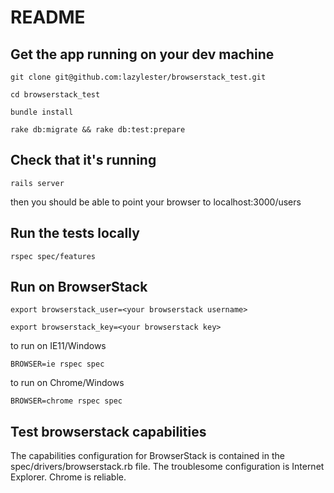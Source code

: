 # README
## Get the app running on your dev machine

`git clone git@github.com:lazylester/browserstack_test.git`

`cd browserstack_test`

`bundle install`

`rake db:migrate && rake db:test:prepare`

## Check that it's running

`rails server`

then you should be able to point your browser to localhost:3000/users

## Run the tests locally

`rspec spec/features`

## Run on BrowserStack

```
export browserstack_user=<your browserstack username>
```
```
export browserstack_key=<your browserstack key>
```

to run on IE11/Windows
```
BROWSER=ie rspec spec
```

to run on Chrome/Windows
```
BROWSER=chrome rspec spec
```
## Test browserstack capabilities
The capabilities configuration for BrowserStack is contained in the spec/drivers/browserstack.rb file. The troublesome configuration is Internet Explorer. Chrome is reliable.
